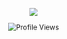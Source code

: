 <p align="center">
  <img src="https://skillicons.dev/icons?i=html,css,js,cs,cpp,lua,py,bootstrap,jquery">
</p>

<p align="center">
  <img src="https://count.getloli.com/get/@:x64assembly" alt="Profile Views"/>
</p>

